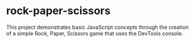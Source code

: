 # rock-paper-scissors

This project demonstrates basic JavaScript concepts through the creation of a simple Rock, Paper, Scissors game that uses the DevTools console.